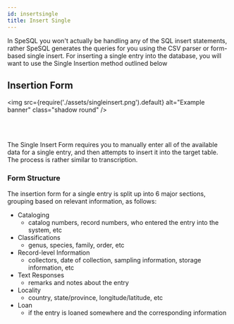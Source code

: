 ```yaml
---
id: insertsingle
title: Insert Single
---
```


In SpeSQL you won't actually be handling any of the SQL insert statements, rather SpeSQL generates the queries for you using the CSV parser or form-based single insert. For inserting a single entry into the database, you will want to use the Single Insertion method outlined below

## Insertion Form

<img
src={require('./assets/singleinsert.png').default}
alt="Example banner"
class="shadow round"
/>

<br/>
<br/>

The Single Insert Form requires you to manually enter all of the available data for a single entry, and then attempts to insert it into the target table. The process is rather similar to transcription.

### Form Structure

The insertion form for a single entry is split up into 6 major sections, grouping based on relevant information, as follows:

- Cataloging
  - catalog numbers, record numbers, who entered the entry into the system, etc
- Classifications
  - genus, species, family, order, etc
- Record-level Information
  - collectors, date of collection, sampling information, storage information, etc
- Text Responses
  - remarks and notes about the entry
- Locality
  - country, state/province, longitude/latitude, etc
- Loan
  - if the entry is loaned somewhere and the corresponding information
